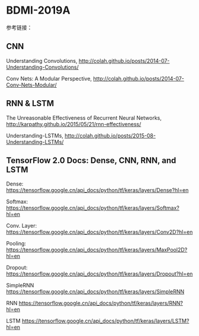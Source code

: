 # BDMI-2019A


参考链接：

## CNN 

Understanding Convolutions, http://colah.github.io/posts/2014-07-Understanding-Convolutions/

Conv Nets: A Modular Perspective, http://colah.github.io/posts/2014-07-Conv-Nets-Modular/


## RNN & LSTM
The Unreasonable Effectiveness of Recurrent Neural Networks, http://karpathy.github.io/2015/05/21/rnn-effectiveness/

Understanding-LSTMs, http://colah.github.io/posts/2015-08-Understanding-LSTMs/



## TensorFlow 2.0 Docs: Dense, CNN, RNN, and LSTM   

Dense:
https://tensorflow.google.cn/api_docs/python/tf/keras/layers/Dense?hl=en

Softmax:
https://tensorflow.google.cn/api_docs/python/tf/keras/layers/Softmax?hl=en

Conv. Layer:
https://tensorflow.google.cn/api_docs/python/tf/keras/layers/Conv2D?hl=en

Pooling:
https://tensorflow.google.cn/api_docs/python/tf/keras/layers/MaxPool2D?hl=en

Dropout:
https://tensorflow.google.cn/api_docs/python/tf/keras/layers/Dropout?hl=en

SimpleRNN
https://tensorflow.google.cn/api_docs/python/tf/keras/layers/SimpleRNN

RNN
https://tensorflow.google.cn/api_docs/python/tf/keras/layers/RNN?hl=en

LSTM
https://tensorflow.google.cn/api_docs/python/tf/keras/layers/LSTM?hl=en


